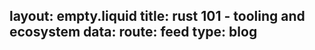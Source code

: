 layout: empty.liquid
title: rust 101 - tooling and ecosystem
data:
    route: feed
    type: blog
---
<script>window.location.href = "https://www.youtube.com/watch?v=ihdlEhmrMjg"</script>
